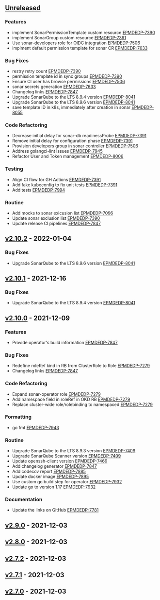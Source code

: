 <a name="unreleased"></a>
## [Unreleased]

### Features

- implement SonarPermissionTemplate custom resource [EPMDEDP-7390](https://jiraeu.epam.com/browse/EPMDEDP-7390)
- implement SonarGroup custom resource [EPMDEDP-7391](https://jiraeu.epam.com/browse/EPMDEDP-7391)
- Use sonar-developers role for OIDC integration [EPMDEDP-7506](https://jiraeu.epam.com/browse/EPMDEDP-7506)
- implment default permission template for sonar CR [EPMDEDP-7633](https://jiraeu.epam.com/browse/EPMDEDP-7633)

### Bug Fixes

- restry retry count [EPMDEDP-7390](https://jiraeu.epam.com/browse/EPMDEDP-7390)
- permission template id in sync groups [EPMDEDP-7390](https://jiraeu.epam.com/browse/EPMDEDP-7390)
- Ensure CI user has browse permissions [EPMDEDP-7506](https://jiraeu.epam.com/browse/EPMDEDP-7506)
- sonar secrets generation [EPMDEDP-7633](https://jiraeu.epam.com/browse/EPMDEDP-7633)
- Changelog links [EPMDEDP-7847](https://jiraeu.epam.com/browse/EPMDEDP-7847)
- Upgrade SonarQube to the LTS 8.9.4 version [EPMDEDP-8041](https://jiraeu.epam.com/browse/EPMDEDP-8041)
- Upgrade SonarQube to the LTS 8.9.6 version [EPMDEDP-8041](https://jiraeu.epam.com/browse/EPMDEDP-8041)
- save template ID in k8s, immediately after creation in sonar [EPMDEDP-8055](https://jiraeu.epam.com/browse/EPMDEDP-8055)

### Code Refactoring

- Decrease initial delay for sonar-db readinessProbe [EPMDEDP-7391](https://jiraeu.epam.com/browse/EPMDEDP-7391)
- Remove initial delay for configuration phase [EPMDEDP-7391](https://jiraeu.epam.com/browse/EPMDEDP-7391)
- Provision developers group in sonar controller [EPMDEDP-7506](https://jiraeu.epam.com/browse/EPMDEDP-7506)
- Address golangci-lint issues [EPMDEDP-7945](https://jiraeu.epam.com/browse/EPMDEDP-7945)
- Refactor User and Token management [EPMDEDP-8006](https://jiraeu.epam.com/browse/EPMDEDP-8006)

### Testing

- Align CI flow for GH Actions [EPMDEDP-7391](https://jiraeu.epam.com/browse/EPMDEDP-7391)
- Add fake kubeconfig to fix unit tests [EPMDEDP-7391](https://jiraeu.epam.com/browse/EPMDEDP-7391)
- Add tests [EPMDEDP-7994](https://jiraeu.epam.com/browse/EPMDEDP-7994)

### Routine

- Add mocks to sonar exlcusion list [EPMDEDP-7096](https://jiraeu.epam.com/browse/EPMDEDP-7096)
- Update sonar exclusion list [EPMDEDP-7390](https://jiraeu.epam.com/browse/EPMDEDP-7390)
- Update release CI pipelines [EPMDEDP-7847](https://jiraeu.epam.com/browse/EPMDEDP-7847)


<a name="v2.10.2"></a>
## [v2.10.2] - 2022-01-04
### Bug Fixes

- Upgrade SonarQube to the LTS 8.9.6 version [EPMDEDP-8041](https://jiraeu.epam.com/browse/EPMDEDP-8041)


<a name="v2.10.1"></a>
## [v2.10.1] - 2021-12-16
### Bug Fixes

- Upgrade SonarQube to the LTS 8.9.4 version [EPMDEDP-8041](https://jiraeu.epam.com/browse/EPMDEDP-8041)


<a name="v2.10.0"></a>
## [v2.10.0] - 2021-12-09
### Features

- Provide operator's build information [EPMDEDP-7847](https://jiraeu.epam.com/browse/EPMDEDP-7847)

### Bug Fixes

- Redefine roleRef kind in RB from ClusterRole to Role [EPMDEDP-7279](https://jiraeu.epam.com/browse/EPMDEDP-7279)
- Changelog links [EPMDEDP-7847](https://jiraeu.epam.com/browse/EPMDEDP-7847)

### Code Refactoring

- Expand sonar-operator role [EPMDEDP-7279](https://jiraeu.epam.com/browse/EPMDEDP-7279)
- Add namespace field in roleRef in OKD RB [EPMDEDP-7279](https://jiraeu.epam.com/browse/EPMDEDP-7279)
- Replace cluster-wide role/rolebinding to namespaced [EPMDEDP-7279](https://jiraeu.epam.com/browse/EPMDEDP-7279)

### Formatting

- go fmt [EPMDEDP-7943](https://jiraeu.epam.com/browse/EPMDEDP-7943)

### Routine

- Upgrade SonarQube to the LTS 8.9.3 version [EPMDEDP-7409](https://jiraeu.epam.com/browse/EPMDEDP-7409)
- Upgrade SonarQube Scanner version [EPMDEDP-7409](https://jiraeu.epam.com/browse/EPMDEDP-7409)
- Update openssh-client version [EPMDEDP-7469](https://jiraeu.epam.com/browse/EPMDEDP-7469)
- Add changelog generator [EPMDEDP-7847](https://jiraeu.epam.com/browse/EPMDEDP-7847)
- Add codecov report [EPMDEDP-7885](https://jiraeu.epam.com/browse/EPMDEDP-7885)
- Update docker image [EPMDEDP-7895](https://jiraeu.epam.com/browse/EPMDEDP-7895)
- Use custom go build step for operator [EPMDEDP-7932](https://jiraeu.epam.com/browse/EPMDEDP-7932)
- Update go to version 1.17 [EPMDEDP-7932](https://jiraeu.epam.com/browse/EPMDEDP-7932)

### Documentation

- Update the links on GitHub [EPMDEDP-7781](https://jiraeu.epam.com/browse/EPMDEDP-7781)


<a name="v2.9.0"></a>
## [v2.9.0] - 2021-12-03

<a name="v2.8.0"></a>
## [v2.8.0] - 2021-12-03

<a name="v2.7.2"></a>
## [v2.7.2] - 2021-12-03

<a name="v2.7.1"></a>
## [v2.7.1] - 2021-12-03

<a name="v2.7.0"></a>
## [v2.7.0] - 2021-12-03

[Unreleased]: https://github.com/epam/edp-sonar-operator/compare/v2.10.2...HEAD
[v2.10.2]: https://github.com/epam/edp-sonar-operator/compare/v2.10.1...v2.10.2
[v2.10.1]: https://github.com/epam/edp-sonar-operator/compare/v2.10.0...v2.10.1
[v2.10.0]: https://github.com/epam/edp-sonar-operator/compare/v2.9.0...v2.10.0
[v2.9.0]: https://github.com/epam/edp-sonar-operator/compare/v2.8.0...v2.9.0
[v2.8.0]: https://github.com/epam/edp-sonar-operator/compare/v2.7.2...v2.8.0
[v2.7.2]: https://github.com/epam/edp-sonar-operator/compare/v2.7.1...v2.7.2
[v2.7.1]: https://github.com/epam/edp-sonar-operator/compare/v2.7.0...v2.7.1
[v2.7.0]: https://github.com/epam/edp-sonar-operator/compare/v2.3.0-98...v2.7.0
